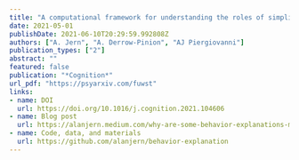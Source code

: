 ```yaml
---
title: "A computational framework for understanding the roles of simplicity and rational support in people's behavior explanations"
date: 2021-05-01
publishDate: 2021-06-10T20:29:59.992808Z
authors: ["A. Jern", "A. Derrow-Pinion", "AJ Piergiovanni"]
publication_types: ["2"]
abstract: ""
featured: false
publication: "*Cognition*"
url_pdf: "https://psyarxiv.com/fuwst"
links:
- name: DOI
  url: https://doi.org/10.1016/j.cognition.2021.104606
- name: Blog post
  url: https://alanjern.medium.com/why-are-some-behavior-explanations-more-satisfying-than-others-a95ff56af745
- name: Code, data, and materials
  url: https://github.com/alanjern/behavior-explanation
---
```

